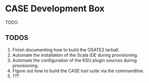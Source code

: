 # CASE Development Box

TODO.

## TODOS

1. Finish documenting how to build the OSATE2 tarball.
2. Automate the installation of the Scala IDE during provisioning.
3. Automate the configuration of the KSU plugin sources during provisioning.
4. Figure out how to build the CASE tool suite via the commandline.
5. ???

